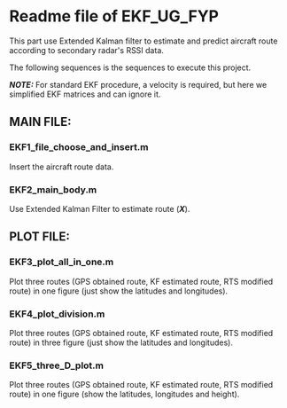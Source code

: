 # Readme file of EKF_UG_FYP

This part use Extended Kalman filter to estimate and predict aircraft route according to secondary radar's RSSI data.

The following sequences is the sequences to execute this project.

***NOTE:*** For standard EKF procedure, a velocity is required, but here we simplified EKF matrices and can ignore it.

## MAIN FILE:

### EKF1_file_choose_and_insert.m

Insert the aircraft route data.

### EKF2_main_body.m

Use Extended Kalman Filter to estimate route (***X***).

## PLOT FILE:

### EKF3_plot_all_in_one.m

Plot three routes (GPS obtained route, KF estimated route, RTS modified route) in one figure (just show the latitudes and longitudes).

### EKF4_plot_division.m

Plot three routes (GPS obtained route, KF estimated route, RTS modified route) in three figure (just show the latitudes and longitudes).

### EKF5_three_D_plot.m

Plot three routes (GPS obtained route, KF estimated route, RTS modified route) in one figure (show the latitudes, longitudes and height).

